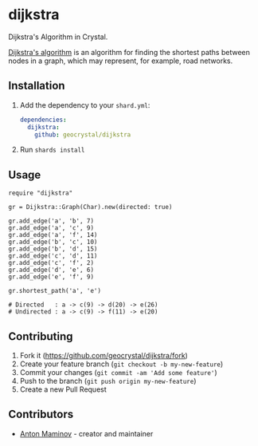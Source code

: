 # dijkstra

Dijkstra's Algorithm in Crystal.

[Dijkstra's algorithm](https://en.wikipedia.org/wiki/Dijkstra%27s_algorithm) is an algorithm for finding the shortest paths between nodes in a graph, which may represent, for example, road networks.

## Installation

1. Add the dependency to your `shard.yml`:

   ```yaml
   dependencies:
     dijkstra:
       github: geocrystal/dijkstra
   ```

2. Run `shards install`

## Usage

```crystal
require "dijkstra"

gr = Dijkstra::Graph(Char).new(directed: true)

gr.add_edge('a', 'b', 7)
gr.add_edge('a', 'c', 9)
gr.add_edge('a', 'f', 14)
gr.add_edge('b', 'c', 10)
gr.add_edge('b', 'd', 15)
gr.add_edge('c', 'd', 11)
gr.add_edge('c', 'f', 2)
gr.add_edge('d', 'e', 6)
gr.add_edge('e', 'f', 9)

gr.shortest_path('a', 'e')

# Directed   : a -> c(9) -> d(20) -> e(26)
# Undirected : a -> c(9) -> f(11) -> e(20)
```

## Contributing

1. Fork it (<https://github.com/geocrystal/dijkstra/fork>)
2. Create your feature branch (`git checkout -b my-new-feature`)
3. Commit your changes (`git commit -am 'Add some feature'`)
4. Push to the branch (`git push origin my-new-feature`)
5. Create a new Pull Request

## Contributors

- [Anton Maminov](https://github.com/mamantoha) - creator and maintainer
